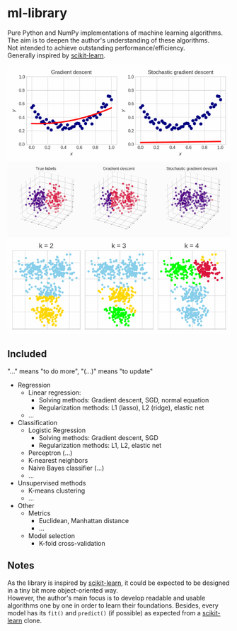 # ml-library
Pure Python and NumPy implementations of machine learning algorithms.  
The aim is to deepen the author's understanding of these algorithms.  
Not intended to achieve outstanding performance/efficiency.  
Generally inspired by [scikit-learn](https://github.com/scikit-learn/scikit-learn).

![](https://github.com/lkk7/ml-library/blob/master/examples/lin_regr.gif)
![](https://github.com/lkk7/ml-library/blob/master/examples/log_regr.gif)
![](https://github.com/lkk7/ml-library/blob/master/examples/k_means.gif)

## Included
"..." means "to do more", "(...)" means "to update"
- Regression
  * Linear regression:
    * Solving methods: Gradient descent, SGD, normal equation
    * Regularization methods: L1 (lasso), L2 (ridge), elastic net
  * ...
- Classification
  * Logistic Regression
    * Solving methods: Gradient descent, SGD
    * Regularization methods: L1, L2, elastic net
  * Perceptron (...)
  * K-nearest neighbors
  * Naive Bayes classifier (...)
  * ...
- Unsupervised methods
  * K-means clustering
  * ...
- Other
  * Metrics
    * Euclidean, Manhattan distance
    * ...
  * Model selection
    * K-fold cross-validation

## Notes
As the library is inspired by [scikit-learn](https://github.com/scikit-learn/scikit-learn), it could be expected to be designed in a tiny bit more object-oriented way.  
However, the author's main focus is to develop readable and usable algorithms one by one in order to learn their foundations. Besides, every model has its `fit()` and `predict()` (if possible) as expected from a [scikit-learn](https://github.com/scikit-learn/scikit-learn) clone.
